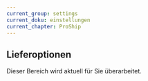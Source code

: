 ```yaml
---
current_group: settings
current_doku: einstellungen
current_chapter: ProShip
---
```


## Lieferoptionen

Dieser Bereich wird aktuell für Sie überarbeitet.